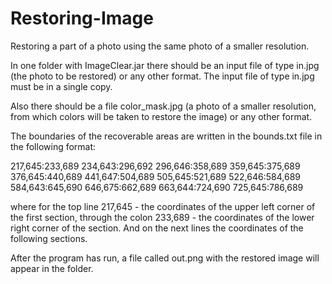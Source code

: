# Restoring-Image
Restoring a part of a photo using the same photo of a smaller resolution.

In one folder with ImageClear.jar there should be an input file of type in.jpg (the photo to be restored) or any other format. The input file of type in.jpg must be in a single copy.

Also there should be a file color_mask.jpg (a photo of a smaller resolution, from which colors will be taken to restore the image) or any other format.

The boundaries of the recoverable areas are written in the bounds.txt file in the following format:


217,645:233,689
234,643:296,692
296,646:358,689
359,645:375,689
376,645:440,689
441,647:504,689
505,645:521,689
522,646:584,689
584,643:645,690
646,675:662,689
663,644:724,690
725,645:786,689


where for the top line 217,645 - the coordinates of the upper left corner of the first section, through the colon 233,689 - the coordinates of the lower right corner of the section. And on the next lines the coordinates of the following sections.


After the program has run, a file called out.png with the restored image will appear in the folder. 

